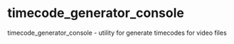 # timecode_generator_console
timecode_generator_console - utility for generate timecodes for video files
